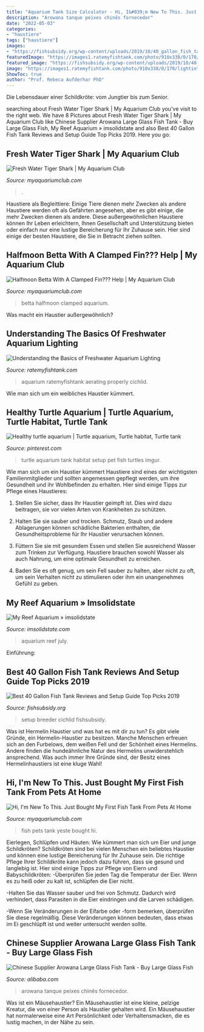 ```yaml
---
title: "Aquarium Tank Size Calculator - Hi, I&#039;m New To This. Just Bought My First Fish Tank From Pets At Home"
description: "Arowana tanque peixes chinês fornecedor"
date: "2022-05-03"
categories:
- "haustiere"
tags: ["haustiere"]
images:
- "https://fishsubsidy.org/wp-content/uploads/2019/10/40_gallon_fish_tank.jpg"
featuredImage: "https://images1.ratemyfishtank.com/photo/910x338/0/170/lightint-2-UzZKfg.jpg"
featured_image: "https://fishsubsidy.org/wp-content/uploads/2019/10/40_gallon_fish_tank.jpg"
image: "https://images1.ratemyfishtank.com/photo/910x338/0/170/lightint-2-UzZKfg.jpg"
ShowToc: true
author: "Prof. Rebeca Aufderhar PhD"
---
```



Die Lebensdauer einer Schildkröte: vom Jungtier bis zum Senior.

	

		
searching about Fresh Water Tiger Shark | My Aquarium Club you've visit to the right web. We have 8 Pictures about Fresh Water Tiger Shark | My Aquarium Club like Chinese Supplier Arowana Large Glass Fish Tank - Buy Large Glass Fish, My Reef Aquarium » imsolidstate and also Best 40 Gallon Fish Tank Reviews and Setup Guide Top Picks 2019. Here you go:
		
    
## Fresh Water Tiger Shark | My Aquarium Club

<img loading=lazy src="https://dlgdxii3fgupk.cloudfront.net/myaquariumclub.com/images/fbfiles/images/828w/freshwater_tiger_shark_2_v_1517492771.jpg" onerror="this.onerror=null;this.src='https://tse3.mm.bing.net/th?id=OIP.MDPLL--yQq7eWb7YW2qFDQHaFj&amp;pid=15.1';" alt="Fresh Water Tiger Shark | My Aquarium Club">

_Source: myaquariumclub.com_

>. 

	

Haustiere als Begleittiere: Einige Tiere dienen mehr Zwecken als andere
Haustiere werden oft als Gefährten angesehen, aber es gibt einige, die mehr Zwecken dienen als andere. Diese außergewöhnlichen Haustiere können Ihr Leben erleichtern, Ihnen Gesellschaft und Unterstützung bieten oder einfach nur eine lustige Bereicherung für Ihr Zuhause sein. Hier sind einige der besten Haustiere, die Sie in Betracht ziehen sollten.

    
## Halfmoon Betta With A Clamped Fin??? Help | My Aquarium Club

<img loading=lazy src="https://dlgdxii3fgupk.cloudfront.net/myaquariumclub.com/images/fbfiles/images/xIMG_3197-rhm7bx7zf1_v_1527299442.jpg.pagespeed.ic.POmsX0EJJc.jpg" onerror="this.onerror=null;this.src='https://tse3.mm.bing.net/th?id=OIP.POmsX0EJJc2ZS6DpxdarBgHaJ4&amp;pid=15.1';" alt="Halfmoon Betta With A Clamped Fin??? Help | My Aquarium Club">

_Source: myaquariumclub.com_

>betta halfmoon clamped aquarium. 

	

Was macht ein Haustier außergewöhnlich?

    
## Understanding The Basics Of Freshwater Aquarium Lighting

<img loading=lazy src="https://images1.ratemyfishtank.com/photo/910x338/0/170/lightint-2-UzZKfg.jpg" onerror="this.onerror=null;this.src='https://tse3.mm.bing.net/th?id=OIP.peKQgSm_ffglED98GDQOwwHaEv&amp;pid=15.1';" alt="Understanding the Basics of Freshwater Aquarium Lighting">

_Source: ratemyfishtank.com_

>aquarium ratemyfishtank aerating properly cichlid. 

	

Wie man sich um ein weibliches Haustier kümmert.

    
## Healthy Turtle Aquarium | Turtle Aquarium, Turtle Habitat, Turtle Tank

<img loading=lazy src="https://i.pinimg.com/736x/f1/0c/a9/f10ca965cc8feedc019cef68b95f086e.jpg" onerror="this.onerror=null;this.src='https://tse1.mm.bing.net/th?id=OIP.AitLt6G0P2fV9PKrk1AX8AHaJ3&amp;pid=15.1';" alt="Healthy turtle aquarium | Turtle aquarium, Turtle habitat, Turtle tank">

_Source: pinterest.com_

>turtle aquarium tank habitat setup pet fish turtles imgur. 

	

Wie man sich um ein Haustier kümmert
Haustiere sind eines der wichtigsten Familienmitglieder und sollten angemessen gepflegt werden, um ihre Gesundheit und ihr Wohlbefinden zu erhalten. Hier sind einige Tipps zur Pflege eines Haustieres:
1. Stellen Sie sicher, dass Ihr Haustier geimpft ist. Dies wird dazu beitragen, sie vor vielen Arten von Krankheiten zu schützen.

2. Halten Sie sie sauber und trocken. Schmutz, Staub und andere Ablagerungen können schädliche Bakterien enthalten, die Gesundheitsprobleme für Ihr Haustier verursachen können.

3. Füttern Sie sie mit gesundem Essen und stellen Sie ausreichend Wasser zum Trinken zur Verfügung. Haustiere brauchen sowohl Wasser als auch Nahrung, um eine optimale Gesundheit zu erreichen.

4. Baden Sie es oft genug, um sein Fell sauber zu halten, aber nicht zu oft, um sein Verhalten nicht zu stimulieren oder ihm ein unangenehmes Gefühl zu geben.

    
## My Reef Aquarium » Imsolidstate

<img loading=lazy src="http://www.imsolidstate.com/wp-content/uploads/2014/07/P1020606_web.jpg" onerror="this.onerror=null;this.src='https://tse2.mm.bing.net/th?id=OIP.Ali1GK83s9HKV4GjCxMDjgHaEK&amp;pid=15.1';" alt="My Reef Aquarium » imsolidstate">

_Source: imsolidstate.com_

>aquarium reef july. 

	

Einführung:

    
## Best 40 Gallon Fish Tank Reviews And Setup Guide Top Picks 2019

<img loading=lazy src="https://fishsubsidy.org/wp-content/uploads/2019/10/40_gallon_fish_tank.jpg" onerror="this.onerror=null;this.src='https://tse1.mm.bing.net/th?id=OIP.XsU8YhQW3e5Qg8ITaBNywgHaFj&amp;pid=15.1';" alt="Best 40 Gallon Fish Tank Reviews and Setup Guide Top Picks 2019">

_Source: fishsubsidy.org_

>setup breeder cichlid fishsubsidy. 

	

Was ist Hermelin Haustier und was hat es mit dir zu tun?
Es gibt viele Gründe, ein Hermelin-Haustier zu besitzen. Manche Menschen erfreuen sich an den Furbelows, dem weißen Fell und der Schönheit eines Hermelins. Andere finden die hundeähnliche Natur des Hermelins unwiderstehlich ansprechend. Was auch immer Ihre Gründe sind, der Besitz eines Hermelinhaustiers ist eine kluge Wahl!

    
## Hi, I&#039;m New To This. Just Bought My First Fish Tank From Pets At Home

<img loading=lazy src="https://dlgdxii3fgupk.cloudfront.net/myaquariumclub.com/images/fbfiles/images/IMG_20151203_193727488_v_1449174608.jpg" onerror="this.onerror=null;this.src='https://tse1.mm.bing.net/th?id=OIP.DKK_6wCmWzg6_5MijNt8sQHaNL&amp;pid=15.1';" alt="Hi, I&#039;m New To This. Just Bought My First Fish Tank From Pets At Home">

_Source: myaquariumclub.com_

>fish pets tank yeste bought hi. 

	

Eierlegen, Schlüpfen und Häuten: Wie kümmert man sich um Eier und junge Schildkröten?
Schildkröten sind bei vielen Menschen ein beliebtes Haustier und können eine lustige Bereicherung für Ihr Zuhause sein. Die richtige Pflege Ihrer Schildkröte kann jedoch dazu führen, dass sie gesund und langlebig ist. Hier sind einige Tipps zur Pflege von Eiern und Babyschildkröten:
-Überprüfen Sie jeden Tag die Temperatur der Eier. Wenn es zu heiß oder zu kalt ist, schlüpfen die Eier nicht.

-Halten Sie das Wasser sauber und frei von Schmutz. Dadurch wird verhindert, dass Parasiten in die Eier eindringen und die Larven schädigen.

-Wenn Sie Veränderungen in der Eifarbe oder -form bemerken, überprüfen Sie diese regelmäßig. Diese Veränderungen können bedeuten, dass etwas im Ei geschlüpft ist und weiter untersucht werden sollte.

    
## Chinese Supplier Arowana Large Glass Fish Tank - Buy Large Glass Fish

<img loading=lazy src="http://sc01.alicdn.com/kf/HTB1C_aIRXXXXXbBapXXq6xXFXXXb/227457924/HTB1C_aIRXXXXXbBapXXq6xXFXXXb.jpg" onerror="this.onerror=null;this.src='https://tse4.mm.bing.net/th?id=OIP.lmVZGu9cpssHd4rB-vsiLAHaHa&amp;pid=15.1';" alt="Chinese Supplier Arowana Large Glass Fish Tank - Buy Large Glass Fish">

_Source: alibaba.com_

>arowana tanque peixes chinês fornecedor. 

	

Was ist ein Mäusehaustier?
Ein Mäusehaustier ist eine kleine, pelzige Kreatur, die von einer Person als Haustier gehalten wird. Ein Mäusehaustier hat normalerweise eine Art Persönlichkeit oder Verhaltensmacken, die es lustig machen, in der Nähe zu sein.

